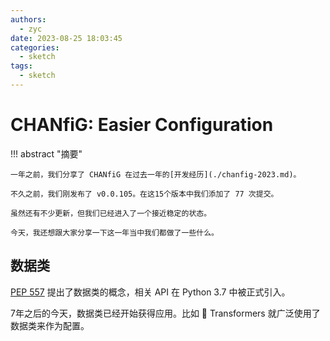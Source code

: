 ```yaml
---
authors:
  - zyc
date: 2023-08-25 18:03:45
categories:
  - sketch
tags:
  - sketch
---
```


# CHANfiG: Easier Configuration

!!! abstract "摘要"

    一年之前，我们分享了 CHANfiG 在过去一年的[开发经历](./chanfig-2023.md)。

    不久之前，我们刚发布了 v0.0.105。在这15个版本中我们添加了 77 次提交。

    虽然还有不少更新，但我们已经进入了一个接近稳定的状态。

    今天，我还想跟大家分享一下这一年当中我们都做了一些什么。

## 数据类

[PEP 557](https://peps.python.org/pep-0557/) 提出了数据类的概念，相关 API 在 Python 3.7 中被正式引入。

7年之后的今天，数据类已经开始获得应用。比如 :hugs: Transformers 就广泛使用了数据类来作为配置。

